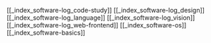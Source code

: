 [[_index_software-log_code-study]]
[[_index_software-log_design]]
[[_index_software-log_language]]
[[_index_software-log_vision]]
[[_index_software-log_web-frontend]]
[[_index_software-os]][[_index_software-basics]]